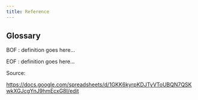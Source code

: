 ```yaml
---
title: Reference
---
```


## Glossary

BOF
: definition goes here...

EOF
: definition goes here...

Source:

https://docs.google.com/spreadsheets/d/1GKK6kyrpKDJTyVToUBQN7QSKwkXGJcgYnJ9hmEcxG8I/edit
